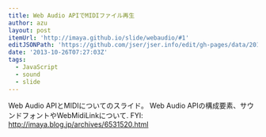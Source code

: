 ```yaml
---
title: Web Audio APIでMIDIファイル再生
author: azu
layout: post
itemUrl: 'http://imaya.github.io/slide/webaudio/#1'
editJSONPath: 'https://github.com/jser/jser.info/edit/gh-pages/data/2013/10/index.json'
date: '2013-10-26T07:27:03Z'
tags:
  - JavaScript
  - sound
  - slide
---
```

Web Audio APIとMIDIについてのスライド。
Web Audio APIの構成要素、サウンドフォントやWebMidiLinkについて.
FYI: http://imaya.blog.jp/archives/6531520.html
